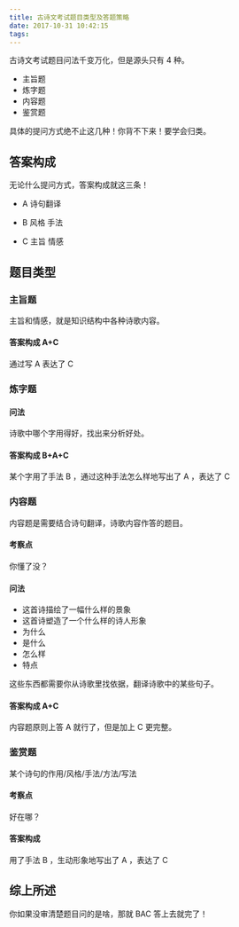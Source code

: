 ```yaml
---
title: 古诗文考试题目类型及答题策略
date: 2017-10-31 10:42:15
tags:
---
```


古诗文考试题目问法千变万化，但是源头只有 4 种。

- 主旨题
- 炼字题
- 内容题
- 鉴赏题

具体的提问方式绝不止这几种！你背不下来！要学会归类。

<!-- more -->

## 答案构成

无论什么提问方式，答案构成就这三条！

* A 诗句翻译

* B 风格 手法

* C 主旨 情感

## 题目类型

### 主旨题

主旨和情感，就是知识结构中各种诗歌内容。

#### 答案构成 A+C

通过写 A 表达了 C

### 炼字题

#### 问法

诗歌中哪个字用得好，找出来分析好处。

#### 答案构成 B+A+C

某个字用了手法 B ，通过这种手法怎么样地写出了 A ，表达了 C

### 内容题

内容题是需要结合诗句翻译，诗歌内容作答的题目。

#### 考察点

你懂了没？

#### 问法

- 这首诗描绘了一幅什么样的景象
- 这首诗塑造了一个什么样的诗人形象
- 为什么
- 是什么
- 怎么样
- 特点

这些东西都需要你从诗歌里找依据，翻译诗歌中的某些句子。

#### 答案构成 A+C

内容题原则上答 A 就行了，但是加上 C 更完整。

### 鉴赏题

某个诗句的作用/风格/手法/方法/写法

#### 考察点

好在哪？

#### 答案构成

用了手法 B ，生动形象地写出了 A ，表达了 C

## 综上所述

你如果没审清楚题目问的是啥，那就 BAC 答上去就完了！
